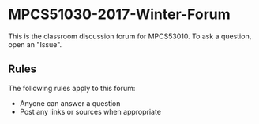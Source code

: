 # MPCS51030-2017-Winter-Forum

This is the classroom discussion forum for MPCS53010. To ask a question, open an "Issue".

## Rules
The following rules apply to this forum:
* Anyone can answer a question
* Post any links or sources when appropriate
